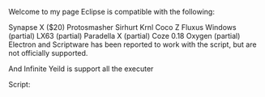 Welcome to my page
Eclipse is compatible with the following:

Synapse X ($20)
Protosmasher
Sirhurt
Krnl
Coco Z
Fluxus Windows (partial)
LX63 (partial)
Paradella X (partial)
Coze 0.18
Oxygen (partial)
Electron and Scriptware has been reported to work with the script, but are not officially supported.

And Infinite Yeild is support all the executer

Script: 
